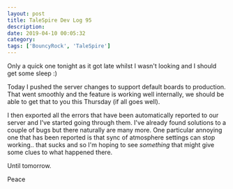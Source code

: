 ```yaml
---
layout: post
title: TaleSpire Dev Log 95
description:
date: 2019-04-10 00:05:32
category:
tags: ['BouncyRock', 'TaleSpire']
---
```


Only a quick one tonight as it got late whilst I wasn't looking and I should get some sleep :)

Today I pushed the server changes to support default boards to production. That went smoothly and the feature is working well internally, we should be able to get that to you this Thursday (if all goes well).

I then exported all the errors that have been automatically reported to our server and I've started going through them. I've already found solutions to a couple of bugs but there naturally are many more. One particular annoying one that has been reported is that sync of atmosphere settings can stop working.. that sucks and so I'm hoping to see *something* that might give some clues to what happened there.

Until tomorrow.

Peace
